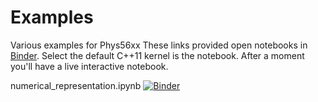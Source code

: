 # Examples

Various examples for Phys56xx
These links provided open notebooks in [Binder](https://mybinder.org/).  Select the default C++11 kernel is the notebook.  After a moment you'll have a live interactive notebook.


numerical_representation.ipynb [![Binder](http://mybinder.org/badge_logo.svg)](http://mybinder.org/v2/gh/UVaCompPhys/Examples/main?filepath=numerical_representation.ipynb)

